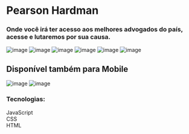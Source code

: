 # Pearson Hardman
### Onde você irá ter acesso aos melhores advogados do país, acesse e lutaremos por sua causa.

![image](https://user-images.githubusercontent.com/61881055/202433486-0c813d85-148f-46ab-93cd-cb0f7b98052c.png)
![image](https://user-images.githubusercontent.com/61881055/202433652-61020e74-b219-480d-b761-d9a9c50aa1be.png)
![image](https://user-images.githubusercontent.com/61881055/202433697-9502c858-b0b2-49e3-9b01-2a4c993f8f96.png)
![image](https://user-images.githubusercontent.com/61881055/202433867-9a831c42-afd4-40ea-a82a-b9caacfce488.png)
![image](https://user-images.githubusercontent.com/61881055/202434020-0817b10c-9deb-4ac7-8496-f76e23d6a203.png)
![image](https://user-images.githubusercontent.com/61881055/202434103-16cd1fde-3adb-4da2-bab9-a3a2fd53f3c6.png)


## Disponível também para Mobile
![image](https://user-images.githubusercontent.com/61881055/202434737-8688e25f-0a00-48c4-ae16-4d4c5e672d65.png)
![image](https://user-images.githubusercontent.com/61881055/202434791-f9d84b40-509a-4808-99cc-131d5f1c271b.png)


### Tecnologias: <br>
JavaScript <br>
CSS <br>
HTML <br>
